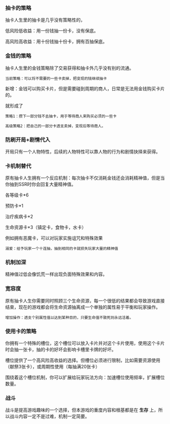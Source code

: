 ### 抽卡的策略

抽卡人生里的抽卡是几乎没有策略性的，

低风险低收益：用一份钱抽一份卡，没有保底。

高风险高收益：用十份钱抽十份卡，拥有百抽保底。


### 金钱的策略

抽卡人生里的金钱策略除了交易获得和抽卡外几乎没有别的流通。

    当前策略：可以将不需要的一些卡卖掉，把变现的钱继续抽卡

新增：金钱可以购买卡片，但是需要碰到周期的商人，日常是无法用金钱购买卡片的。

就形成了

    策略1：攒下一部分钱不去抽卡，用于等待商人来购买必须的一些卡

    高级策略2：把自己的一部分卡透支卖掉，变现后等待商人。


### 防刷开局+剧情代入

开局只有一个人物特性，后续的人物特性可以靠人物的行为和剧情抉择来获得。


### 卡机制替代

原有抽卡人生拥有一个反应机制：每次抽卡不仅消耗金钱还会消耗精神值，但是当你抽到SSR时你会回复大量精神值。

各等级卡*6

预防卡*1

治疗疾病卡*2

生命资源卡*3（镇定卡，食物卡，水卡）

例如拥有恶魔卡，可以对玩家实施诅咒和特殊效果

    溺爱：给予玩家一个十连抽，抽到相同的卡就损失玩家大量的精神值

### 机制加深

精神值过低会像饥荒一样出现负面特殊效果和内容。


### 宽容度

原有抽卡人生你需要同时照顾三个生命资源，每一个很低的结果都会导致游戏直接结束，现在的游戏都会将生命资源抽离成一个单独的属性易于平衡和玩家操作。

    增加操作：透支个别属性值以达到某种目的，只要生命值不致死则永远活着。

### 使用卡的策略

你拥有一个特殊的槽位，这个槽位可以放入卡片并对这个卡片使用，使用这个卡片时会抽一张卡，抽的卡的好坏会影响卡槽里卡牌的好坏。

槽位提供了一个高风险高收益的选择。但槽位必须进行限制，比如需要资源使用（献祭3张卡），或周期性使用（每抽满20张卡）

围绕着这个槽位机制，你可以扩展给玩家玩法方向：加速槽位使用频率，扩展槽位数量。


### 战斗

战斗是提高游戏趣味的一个选择，但本游戏的重度内容和根基都是在 **生存** 上，所以战斗内容一定不是过难，机制一定简要。
